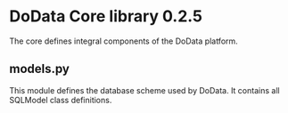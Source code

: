 # DoData Core library 0.2.5

The core defines integral components of the DoData platform.

## models.py

This module defines the database scheme used by DoData. It contains all SQLModel class definitions.
